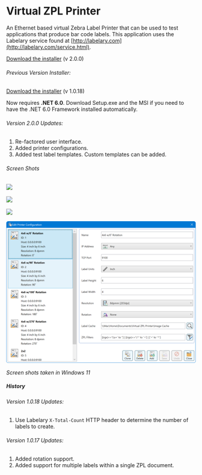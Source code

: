 # Virtual ZPL Printer
An Ethernet based virtual Zebra Label Printer that can be used to test applications that produce bar code labels. This application uses the Labelary service found at [http://labelary.com](http://labelary.com/service.html).

[Download the installer](https://github.com/porrey/Virtual-ZPL-Printer/raw/main/Installer/Current/ZPL%20Virtual%20Printer%20Setup.msi) (v 2.0.0)

###### Previous Version Installer:
[Download the installer](https://github.com/porrey/Virtual-ZPL-Printer/raw/main/Installer/ZPL%20Virtual%20Printer%20Setup.msi) (v 1.0.18)

Now requires **.NET 6.0**. Download Setup.exe and the MSI if you need to have the .NET 6.0 Framework installed automatically.

###### Version 2.0.0 Updates:
1. Re-factored user interface.
2. Added printer configurations.
3. Added test label templates. Custom templates can be added.

###### Screen Shots

![](https://github.com/porrey/Virtual-ZPL-Printer/raw/main/Images/VirtualZplPrinter-01.png)

![](https://github.com/porrey/Virtual-ZPL-Printer/raw/main/Images/VirtualZplPrinter-02.png)

![](https://github.com/porrey/Virtual-ZPL-Printer/raw/main/Images/VirtualZplPrinter-03.png)

![](https://github.com/porrey/Virtual-ZPL-Printer/raw/main/Images/VirtualZplPrinter-04.png)

*Screen shots taken in Windows 11*

##### History
###### Version 1.0.18 Updates:
1. Use Labelary `X-Total-Count` HTTP header to determine the number of labels to create.

###### Version 1.0.17 Updates:
1. Added rotation support.
2. Added support for multiple labels within a single ZPL document.
